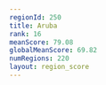 ```yaml
---
regionId: 250
title: Aruba
rank: 16
meanScore: 79.08
globalMeanScore: 69.82
numRegions: 220
layout: region_score
---
```

